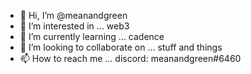 - 👋 Hi, I’m @meanandgreen
- 👀 I’m interested in ... web3
- 🌱 I’m currently learning ... cadence
- 💞️ I’m looking to collaborate on ... stuff and things
- 📫 How to reach me ... discord: meanandgreen#6460

<!---
meanandgreen/meanandgreen is a ✨ special ✨ repository because its `README.md` (this file) appears on your GitHub profile.
You can click the Preview link to take a look at your changes.
--->
